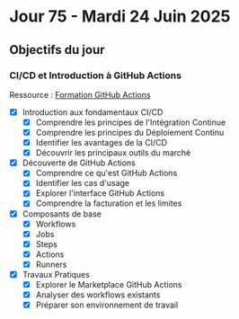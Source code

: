 # Jour 75 - Mardi 24 Juin 2025

## Objectifs du jour

### CI/CD et Introduction à GitHub Actions

Ressource : [Formation GitHub Actions](https://github.com/HachemiH/formation-github-actions)

- [X] Introduction aux fondamentaux CI/CD
  - [X] Comprendre les principes de l'Intégration Continue
  - [X] Comprendre les principes du Déploiement Continu
  - [X] Identifier les avantages de la CI/CD
  - [X] Découvrir les principaux outils du marché

- [X] Découverte de GitHub Actions
  - [X] Comprendre ce qu'est GitHub Actions
  - [X] Identifier les cas d'usage
  - [X] Explorer l'interface GitHub Actions
  - [X] Comprendre la facturation et les limites

- [X] Composants de base
  - [X] Workflows
  - [X] Jobs
  - [X] Steps
  - [X] Actions
  - [X] Runners

- [X] Travaux Pratiques
  - [X] Explorer le Marketplace GitHub Actions
  - [X] Analyser des workflows existants
  - [X] Préparer son environnement de travail 